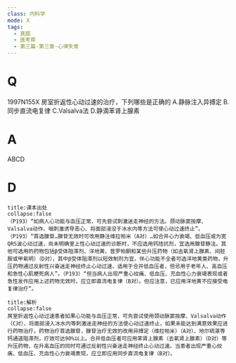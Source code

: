 ```yaml
---
class: 内科学
mode: X
tags:
  - 真题
  - 医考帮
  - 第三篇-第三章-心律失常
---
```


# Q
1997N155X 房室折返性心动过速的治疗，下列哪些是正确的
A.静脉注入异搏定
B.同步直流电复律
C.Valsalva法
D.静滴苯肾上腺素

# A
ABCD
# D
```ad-note
title:课本出处
collapse:false
（P193）“如病人心功能与血压正常，可先尝试刺激迷走神经的方法。颈动脉窦按摩、Valsalva动作、咽刺激诱导恶心、将面部浸没于冰水内等方法可使心动过速终止”。（P193）“首选腺苷…腺苷无效时可改用静注维拉帕米（A对）…如合并心力衰竭、低血压或为宽QRS波心动过速，尚未明确室上性心动过速的诊断时，不应选用钙拮抗剂，宜选用腺苷静注。其他可选用的药物包括β受体阻滞剂、洋地黄、普罗帕酮和某些升压药物（如去氧肾上腺素、间胫胺或甲氧明）（D对），其中β受体阻滞剂以短效制剂为宜，伴心功能不全者可选洋地黄类药物，升压药物通过反射性兴奋迷走神经终止心动过速，适用于合并低血压者，但忌用于老年人、高血压和急性心肌梗死病人”。（P193）“但当病人出现严重心绞痛、低血压、充血性心力衰竭表现或者急性发作应用上述药物无效时，应立即直流电复律（B对）。但应注意，已应用洋地黄不应接受电复律治疗”。
```

```ad-summary
title:解析
collapse:false
房室折返性心动过速患者如果心功能与血压正常，可先尝试使用颈动脉窦按摩、Valsalva动作（C对）、将面部浸入冰水内等刺激迷走神经的方法使心动过速终止，如果未能达到满意效果应进行药物治疗。药物治疗首选腺苷，腺苷治疗无效的改用异搏定（维拉帕米）（A对）、地尔硫䓬等钙通道阻滞剂，疗效可达90%以上。合并低血压者可应用苯肾上腺素（去氧肾上腺素）（D对）等升压药物，在升高血压的同时可通过反射性兴奋迷走神经终止心动过速。当患者出现严重心绞痛、低血压、充血性心力衰竭表现，应立即应用同步直流电复律（B对）。
```

